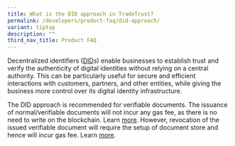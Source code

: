 ```yaml
---
title: What is the DID approach in TradeTrust?
permalink: /developers/product-faq/did-approach/
variant: tiptap
description: ""
third_nav_title: Product FAQ
---
```

<p>Decentralized identifiers (<a href="https://docs.tradetrust.io/docs/topics/introduction/issuer-method-dns-did" rel="noopener noreferrer nofollow" target="_blank">DID</a>s)
enable businesses to establish trust and verify the authenticity of digital
identities without relying on a central authority. This can be particularly
useful for secure and efficient interactions with customers, partners,
and other entities, while giving the business more control over its digital
identity infrastructure.</p>
<p>The DID approach is recommended for verifiable documents. The issuance
of normal/verifiable documents will not incur any gas fee, as there is
no need to write on the blockchain. Learn <a href="https://docs.tradetrust.io/docs/topics/introduction/issuer-method-dns-did" rel="noopener noreferrer nofollow" target="_blank">more</a>.
However, revocation of the issued verifiable document will require the
setup of document store and hence will incur gas fee. Learn <a href="https://docs.tradetrust.io/docs/tutorial/verifiable-documents/advanced/document-store/overview" rel="noopener noreferrer nofollow" target="_blank">more</a>.</p>
<p></p>